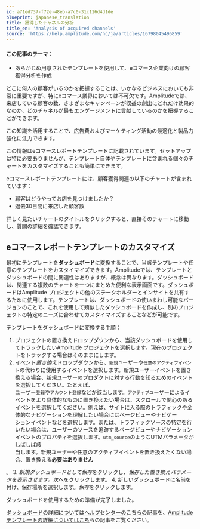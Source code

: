 ```yaml
---
id: a71ed737-f72e-48eb-a7c0-31c116d4d1de
blueprint: japanese_translation
title: 獲得したチャネルの分析
title_en: 'Analysis of acquired channels'
source: 'https://help.amplitude.com/hc/ja/articles/16798045496859'
---
```

#### この記事のテーマ：

* あらかじめ用意されたテンプレートを使用して、eコマース企業向けの顧客獲得分析を作成

どこに何人の顧客がいるのかを把握することは、いかなるビジネスにおいても非常に重要ですが、特にeコマース業界においては不可欠です。Amplitudeでは、来店している顧客の数、さまざまなキャンペーンが収益の創出にどれだけ効果的なのか、どのチャネルが最もエンゲージメントに貢献しているのかを把握することができます。

この知識を活用することで、広告費およびマーケティング活動の最適化と製品力強化に注力できます。

この情報はeコマースレポートテンプレートに記載されています。セットアップは特に必要ありませんが、テンプレート自体やテンプレートに含まれる個々のチャートをカスタマイズすることも簡単にできます。

eコマースレポートテンプレートには、顧客獲得関連の以下のチャートが含まれています：

* 顧客はどうやってお店を見つけましたか？
* 過去30日間に来店した顧客数

詳しく見たいチャートのタイトルをクリックすると、直接そのチャートに移動し、質問の詳細を確認できます。

## eコマースレポートテンプレートのカスタマイズ

最初にテンプレートを**ダッシュボード**に変換することで、当該テンプレートや任意のテンプレートをカスタイマイズできます。Amplitudeでは、テンプレートとダッシュボードの間に関連性はありますが、概念は異なります。ダッシュボードは、関連する複数のチャートを一つにまとめた便利な表示画面です。ダッシュボードはAmplitude プロジェクトの他のステークホルダーとインサイトを共有するために使用します。テンプレートは、ダッシュボードの使いまわし可能なバージョンのことで、これを使用して類似したダッシュボードを作成し、別のプロジェクトの特定のニーズに合わせてカスタイマイズすることなどが可能です。

テンプレートをダッシュボードに変換する手順：

1. プロジェクトの置き換えドロップダウンから、当該ダッシュボードを使用してトラックしたいAmplitude プロジェクトを選択します。現在のプロジェクトをトラックする場合はそのままにします。
2. イベント*置き換え*ドロップダウンから、`新規ユ`ーザーや`任意のアクティブイベント`の代わりに使用するイベントを選択します。新規ユーザーイベントを置き換える場合、新規ユーザーのプロダクトに対する行動を知るためのイベントを選択してください。たとえば、  
ユーザー`登録`や`アカウント登録`などが該当します。`アクティブユ`ーザーによるイベントをより具体的なものに置き換えたい場合は、スクロールで関心のあるイベントを選択してください。例えば、サイトに入る際のトラフィックや全体的なナビゲーションを理解したい場合にはページビューやナビゲー  
ションイベントなどを選択します。または、トラフィックソースの特定を行いたい場合は、ユーザーのソースを追跡するページビューやナビゲーションイベントのプロパティを選択します。`utm_source`のようなUTMパラメータがしばしば該  
当します。新規ユーザーや任意のアクティブイベントを置き換えたくない場合、置き換える**必要はありません**  
  
。
3. *新規ダッシュボードとして保存*をクリックし、*保存した置き換えパラメータを表示させます*。次へをクリックします。
4. 新しいダッシュボードに名前を付け、保存場所を選択します。*保存*をクリックします。

ダッシュボードを使用するための準備が完了しました。

[ダッシュボードの詳細についてはヘルプセンターのこちらの記事](/docs/analytics/dashboard-create)を、[Amplitudeテンプレートの詳細についてはこち](/docs/analytics/templates)らの記事をご覧ください。
